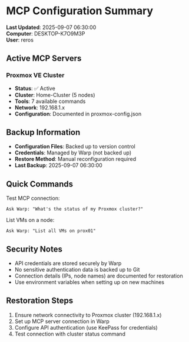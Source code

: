 # MCP Configuration Summary

**Last Updated**: 2025-09-07 06:30:00  
**Computer**: DESKTOP-K7O9M3P  
**User**: reros  

## Active MCP Servers

### Proxmox VE Cluster
- **Status**: ✅ Active
- **Cluster**: Home-Cluster (5 nodes)
- **Tools**: 7 available commands
- **Network**: 192.168.1.x
- **Configuration**: Documented in proxmox-config.json

## Backup Information

- **Configuration Files**: Backed up to version control
- **Credentials**: Managed by Warp (not backed up)
- **Restore Method**: Manual reconfiguration required
- **Last Backup**: 2025-09-07 06:30:00

## Quick Commands

Test MCP connection:
```
Ask Warp: "What's the status of my Proxmox cluster?"
```

List VMs on a node:
```
Ask Warp: "List all VMs on prox01"
```

## Security Notes

- API credentials are stored securely by Warp
- No sensitive authentication data is backed up to Git
- Connection details (IPs, node names) are documented for restoration
- Use environment variables when setting up on new machines

## Restoration Steps

1. Ensure network connectivity to Proxmox cluster (192.168.1.x)
2. Set up MCP server connection in Warp
3. Configure API authentication (use KeePass for credentials)
4. Test connection with cluster status command

